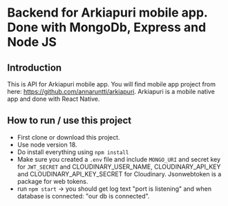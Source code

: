 # Backend for Arkiapuri mobile app. Done with MongoDb, Express and Node JS

## Introduction

This is API for Arkiapuri mobile app. You will find mobile app project from here: https://github.com/annaruntti/arkiapuri. Arkiapuri is a mobile native app and done with React Native.

## How to run / use this project

- First clone or download this project.
- Use node version 18.
- Do install everything using `npm install`
- Make sure you created a `.env` file and include `MONGO_URI` and secret key for `JWT_SECRET` and CLOUDINARY_USER_NAME, CLOUDINARY_API_KEY and CLOUDINARY_API_KEY_SECRET for Cloudinary. Jsonwebtoken is a package for web tokens.
- run `npm start` -> you should get log text "port is listening" and when database is connected: "our db is connected".
